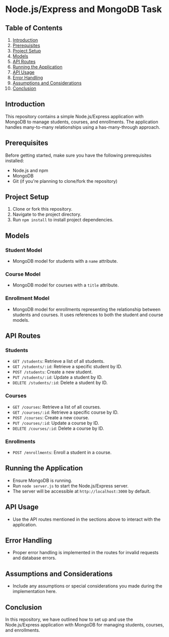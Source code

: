 # Node.js/Express and MongoDB Task

## Table of Contents
1. [Introduction](#introduction)
2. [Prerequisites](#prerequisites)
3. [Project Setup](#project-setup)
4. [Models](#models)
5. [API Routes](#api-routes)
6. [Running the Application](#running-the-application)
7. [API Usage](#api-usage)
8. [Error Handling](#error-handling)
9. [Assumptions and Considerations](#assumptions-and-considerations)
10. [Conclusion](#conclusion)

## Introduction
This repository contains a simple Node.js/Express application with MongoDB to manage students, courses, and enrollments. The application handles many-to-many relationships using a has-many-through approach.

## Prerequisites
Before getting started, make sure you have the following prerequisites installed:
- Node.js and npm
- MongoDB
- Git (if you're planning to clone/fork the repository)

## Project Setup
1. Clone or fork this repository.
2. Navigate to the project directory.
3. Run `npm install` to install project dependencies.

## Models
### Student Model
- MongoDB model for students with a `name` attribute.

### Course Model
- MongoDB model for courses with a `title` attribute.

### Enrollment Model
- MongoDB model for enrollments representing the relationship between students and courses. It uses references to both the student and course models.

## API Routes
### Students
- `GET /students`: Retrieve a list of all students.
- `GET /students/:id`: Retrieve a specific student by ID.
- `POST /students`: Create a new student.
- `PUT /students/:id`: Update a student by ID.
- `DELETE /students/:id`: Delete a student by ID.

### Courses
- `GET /courses`: Retrieve a list of all courses.
- `GET /courses/:id`: Retrieve a specific course by ID.
- `POST /courses`: Create a new course.
- `PUT /courses/:id`: Update a course by ID.
- `DELETE /courses/:id`: Delete a course by ID.

### Enrollments
- `POST /enrollments`: Enroll a student in a course.

## Running the Application
- Ensure MongoDB is running.
- Run `node server.js` to start the Node.js/Express server.
- The server will be accessible at `http://localhost:3000` by default.

## API Usage
- Use the API routes mentioned in the sections above to interact with the application.

## Error Handling
- Proper error handling is implemented in the routes for invalid requests and database errors.

## Assumptions and Considerations
- Include any assumptions or special considerations you made during the implementation here.

## Conclusion
In this repository, we have outlined how to set up and use the Node.js/Express application with MongoDB for managing students, courses, and enrollments.
